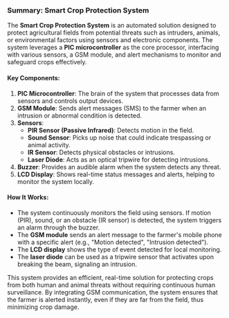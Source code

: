 ### Summary: Smart Crop Protection System

The **Smart Crop Protection System** is an automated solution designed to protect agricultural fields from potential threats such as intruders, animals, or environmental factors using sensors and electronic components. The system leverages a **PIC microcontroller** as the core processor, interfacing with various sensors, a GSM module, and alert mechanisms to monitor and safeguard crops effectively.

#### Key Components:
1. **PIC Microcontroller**: The brain of the system that processes data from sensors and controls output devices.
2. **GSM Module**: Sends alert messages (SMS) to the farmer when an intrusion or abnormal condition is detected.
3. **Sensors**:
   - **PIR Sensor (Passive Infrared)**: Detects motion in the field.
   - **Sound Sensor**: Picks up noise that could indicate trespassing or animal activity.
   - **IR Sensor**: Detects physical obstacles or intrusions.
   - **Laser Diode**: Acts as an optical tripwire for detecting intrusions.
4. **Buzzer**: Provides an audible alarm when the system detects any threat.
5. **LCD Display**: Shows real-time status messages and alerts, helping to monitor the system locally.

#### How It Works:
- The system continuously monitors the field using sensors. If motion (PIR), sound, or an obstacle (IR sensor) is detected, the system triggers an alarm through the buzzer.
- The **GSM module** sends an alert message to the farmer's mobile phone with a specific alert (e.g., "Motion detected", "Intrusion detected").
- The **LCD display** shows the type of event detected for local monitoring.
- The **laser diode** can be used as a tripwire sensor that activates upon breaking the beam, signaling an intrusion.

This system provides an efficient, real-time solution for protecting crops from both human and animal threats without requiring continuous human surveillance. By integrating GSM communication, the system ensures that the farmer is alerted instantly, even if they are far from the field, thus minimizing crop damage.
